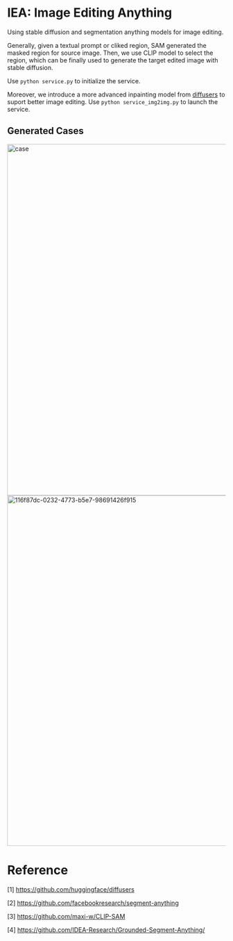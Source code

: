 # IEA: Image Editing Anything


Using stable diffusion and segmentation anything models for image editing. 

Generally, given a textual prompt or cliked region, SAM generated the masked region for source image. Then, we use CLIP model to select the region, which can be finally used to generate the target edited image with stable diffusion.

Use ```python service.py``` to initialize the service. 

Moreover, we introduce a more advanced inpainting model from [diffusers](https://github.com/huggingface/diffusers/blob/main/examples/community/lpw_stable_diffusion.py) to suport better image editing. Use ```python service_img2img.py``` to launch the service. 


## Generated Cases

<img width="810" alt="case" src="https://user-images.githubusercontent.com/37614046/230707537-206c0714-de32-41cd-a277-203fd57cd300.png">

<img width="808" alt="116f87dc-0232-4773-b5e7-98691426f915" src="https://user-images.githubusercontent.com/37614046/230707944-2bac30ca-4fce-4fcf-84d1-71f52fe8d2d4.png">



# Reference 

[1] https://github.com/huggingface/diffusers 

[2] https://github.com/facebookresearch/segment-anything

[3] https://github.com/maxi-w/CLIP-SAM

[4] https://github.com/IDEA-Research/Grounded-Segment-Anything/
